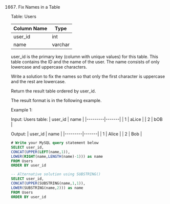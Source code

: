 1667. Fix Names in a Table

Table: Users

| Column Name    | Type    |
|----------------|---------|
| user_id        | int     |
| name           | varchar |

user_id is the primary key (column with unique values) for this table.
This table contains the ID and the name of the user. The name consists of only lowercase and uppercase characters.
 

Write a solution to fix the names so that only the first character is uppercase and the rest are lowercase.

Return the result table ordered by user_id.

The result format is in the following example.

Example 1:

Input: 
Users table:
| user_id | name  |
|---------|-------|
| 1       | aLice |
| 2       | bOB   |

Output: 
| user_id | name  |
|---------|-------|
| 1       | Alice |
| 2       | Bob   |

```sql
# Write your MySQL query statement below
SELECT user_id,
CONCAT(UPPER(LEFT(name,1)),
LOWER(RIGHT(name,LENGTH(name)-1))) as name
FROM Users
ORDER BY user_id
```

```sql
-- Alternative solution using SUBSTRING()
SELECT user_id,
CONCAT(UPPER(SUBSTRING(name,1,1)),
LOWER(SUBSTRING(name,2))) as name
FROM Users
ORDER BY user_id
```